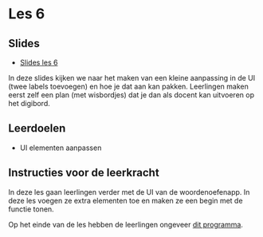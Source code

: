 # Les 6

## Slides

* [Slides les 6](https://slides.com/felienne/pidk-k4-m1tk-l6/)

In deze slides kijken we naar het maken van een kleine aanpassing in de UI (twee labels toevoegen) en hoe je dat aan kan pakken. Leerlingen maken eerst zelf een plan (met wisbordjes) dat je dan als docent kan uitvoeren op het digibord.

## Leerdoelen

* UI elementen aanpassen

## Instructies voor de leerkracht

In deze les gaan leerlingen verder met de UI van de woordenoefenapp. In deze les voegen ze extra elementen toe en maken ze een begin met de functie tonen.

Op het einde van de les hebben de leerlingen ongeveer [dit programma](https://replit.com/@mevrHermans/pidk-k4-tki-l6-einde#main.py).

